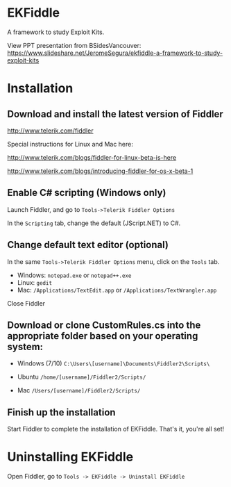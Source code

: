 # EKFiddle

A framework to study Exploit Kits. 

View PPT presentation from BSidesVancouver: https://www.slideshare.net/JeromeSegura/ekfiddle-a-framework-to-study-exploit-kits

# Installation

## Download and install the latest version of Fiddler

http://www.telerik.com/fiddler

Special instructions for Linux and Mac here:

http://www.telerik.com/blogs/fiddler-for-linux-beta-is-here

http://www.telerik.com/blogs/introducing-fiddler-for-os-x-beta-1

## Enable C# scripting (Windows only)

Launch Fiddler, and go to `Tools->Telerik Fiddler Options`

In the `Scripting` tab, change the default (JScript.NET) to C#. 

## Change default text editor (optional)

In the same `Tools->Telerik Fiddler Options` menu, click on the `Tools` tab.

* Windows: `notepad.exe` or `notepad++.exe`
* Linux: `gedit`
* Mac: `/Applications/TextEdit.app` or `/Applications/TextWrangler.app`

Close Fiddler

## Download or clone CustomRules.cs into the appropriate folder based on your operating system:

* Windows (7/10) `C:\Users\[username]\Documents\Fiddler2\Scripts\`

* Ubuntu `/home/[username]/Fiddler2/Scripts/`

* Mac `/Users/[username]/Fiddler2/Scripts/`

## Finish up the installation

Start Fiddler to complete the installation of EKFiddle. That's it, you're all set!

# Uninstalling EKFiddle

Open Fiddler, go to `Tools -> EKFiddle -> Uninstall EKFiddle`
